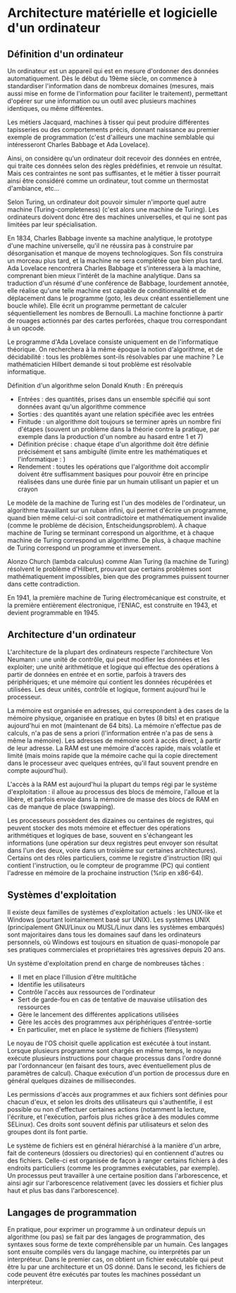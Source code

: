 # Architecture matérielle et logicielle d'un ordinateur
## Définition d'un ordinateur
Un ordinateur est un appareil qui est en mesure d'ordonner des données
automatiquement. Dès le début du 19ème siècle, on commence à standardiser
l'information dans de nombreux domaines (mesures, mais aussi mise en forme de
l'information pour faciliter le traitement), permettant d'opérer sur une
information ou un outil avec plusieurs machines identiques, ou même différentes.

Les métiers Jacquard, machines à tisser qui peut produire différentes
tapisseries ou des comportements précis, donnant naissance au premier exemple de
programmation (c'est d'ailleurs une machine semblable qui intéresseront Charles Babbage
et Ada Lovelace).

Ainsi, on considère qu'un ordinateur doit recevoir des données en entrée, qui
traite ces données selon des règles prédéfinies, et renvoie un résultat. Mais
ces contraintes ne sont pas suffisantes, et le métier à tisser pourrait ainsi
être considéré comme un ordinateur, tout comme un thermostat d'ambiance, etc...

Selon Turing, un ordinateur doit pouvoir simuler n'importe quel autre machine
(Turing-completeness) (c'est alors une machine de Turing). Les ordinateurs
doivent donc être des machines universelles, et qui ne sont pas limitées par
leur spécialisation.

En 1834, Charles Babbage invente sa machine analytique, le prototype d'une
machine universelle, qu'il ne réussira pas à construire par désorganisation et
manque de moyens technologiques. Son fils construira un morceau plus tard, et la
machine ne sera complétée que bien plus tard.
Ada Lovelace rencontrera Charles Babbage et s'interessera à la machine,
comprenant bien mieux l'intérêt de la machine analytique. Dans sa traduction
d'un résumé d'une conférence de Babbage, lourdement annotée, elle réalise qu'une
telle machine est capable de conditionnalité et de déplacement dans le programme
(goto, les deux créant essentiellement une boucle while). Elle écrit un
programme permettant de calculer séquentiellement les nombres de Bernoulli. La
machine fonctionne à partir de rouages actionnés par des cartes perforées,
chaque trou correspondant à un opcode.

Le programme d'Ada Lovelace consiste uniquement en de l'informatique théorique.
On recherchera à la même époque la notion d'algorithme, et de décidabilité :
tous les problèmes sont-ils résolvables par une machine ?
Le mathématicien Hilbert demande si tout problème est résolvable informatique.

Définition d'un algorithme selon Donald Knuth : En prérequis
- Entrées : des quantités, prises dans un ensemble spécifié qui sont données
	avant qu'un algorithme commence
- Sorties : des quantités ayant une relation spécifiée avec les entrées
- Finitude : un algorithme doit toujours se terminer après un nombre fini
	d'étapes (souvent un problème dans la théorie contre la pratique, par exemple
	dans la production d'un nombre au hasard entre 1 et 7)
- Définition précise : chaque étape d'un algorithme doit être définie
	précisément et sans ambiguîté (limite entre les mathématiques et
	l'informatique : )
- Rendement : toutes les opérations que l'algorithme doit accomplir doivent être
	suffisamment basiques pour pouvoir être en principe réalisées dans une durée
	finie par un humain utilisant un papier et un crayon

Le modèle de la machine de Turing est l'un des modèles de l'ordinateur, un
algorithme travaillant sur un ruban infini, qui permet d'écrire un programme,
quand bien même celui-ci soit contradictoire et mathématiquement invalide
(comme le problème de décision, Entscheidungsproblem). À chaque machine de
Turing se terminant correspond un algorithme, et à chaque machine de Turing
correspond un algorithme. De plus, à chaque machine de Turing correspond un
programme et inversement.

Alonzo Church (lambda calculus) comme Alan Turing (la machine de Turing)
résolvent le problème d'Hilbert, prouvant que certains problèmes sont
mathématiquement impossibles, bien que des programmes puissent tourner dans
cette contradiction.

En 1941, la première machine de Turing électromécanique est construite, et la
première entièrement électronique, l'ENIAC, est construite en 1943, et devient
programmable en 1945.

## Architecture d'un ordinateur
L'architecture de la plupart des ordinateurs respecte l'architecture Von Neumann
: une unité de contrôle, qui peut modifier les données et les exploiter; une
unité arithmétique et logique qui effectue des opérations à partir de données en
entrée et en sortie, parfois à travers des périphériques; et une mémoire qui
contient les données récupérées et utilisées.
Les deux unités, contrôle et logique, forment aujourd'hui le processeur.

La mémoire est organisée en adresses, qui correspondent à des cases de la
mémoire physique, organisée en pratique en bytes (8 bits) et en pratique
aujourd'hui en mot (maintenant de 64 bits). La mémoire n'effectue pas de
calculs, n'a pas de sens a priori (l'information entrée n'a pas de sens à même
la mémoire). Les adresses de mémoire sont à accès direct, à partir de leur
adresse. La RAM est une mémoire d'accès rapide, mais volatile et limité (mais
moins rapide que la mémoire cache qui la copie directement dans le processeur
avec quelques entrées, qu'il faut souvent prendre en compte aujourd'hui).

L'accès à la RAM est aujourd'hui la plupart du temps régi par le système
d'exploitation : il alloue au processus des blocs de mémoire, l'alloue et la
libère, et parfois envoie dans la mémoire de masse des blocs de RAM en cas de
manque de place (swapping).

Les processeurs possèdent des dizaines ou centaines de registres, qui peuvent
stocker des mots mémoire et effectuer des opérations arithmétiques et logiques
de base, souvent en s'échangeant les informations (une opération sur deux
registres peut envoyer son résultat dans l'un des deux, voire dans un troisième
sur certaines architectures). Certains ont des rôles particuliers, comme le
registre d'instruction (IR) qui contient l'instruction, ou le compteur de programme
(PC) qui contient l'adresse en mémoire de la prochaine instruction (%rip en x86-64).

## Systèmes d'exploitation
Il existe deux familles de systèmes d'exploitation actuels : les UNIX-like et
Windows (pourtant lointainement basé sur UNIX). Les systèmes UNIX
(principalement GNU/Linux ou MUSL/Linux dans les systèmes embarqués) sont
majoritaires dans tous les domaines sauf dans les ordinateurs personnels, où
Windows est toujours en situation de quasi-monopole par ses pratiques
commerciales et propriétaires très agressives depuis 20 ans.

Un système d'exploitation prend en charge de nombreuses tâches :
- Il met en place l'illusion d'être multitâche
- Identifie les utilisateurs
- Contrôle l'accès aux ressources de l'ordinateur
- Sert de garde-fou en cas de tentative de mauvaise utilisation des ressources
- Gère le lancement des différentes applications utilisées
- Gère les accès des programmes aux périphériques d'entrée-sortie
- En particulier, met en place le système de fichiers (filesystem)

Le noyau de l'OS choisit quelle application est exécutée à tout instant. Lorsque
plusieurs programme sont chargés en même temps, le noyau exécute plusieurs
instructions pour chaque processus dans l'ordre donné par l'ordonnanceur (en
faisant des tours, avec éventuellement plus de paramètres de calcul). Chaque
exécution d'un portion de processus dure en général quelques dizaines de
millisecondes.

Les permissions d'accès aux programmes et aux fichiers sont définies pour chacun
d'eux, et selon les droits des utilisateurs qui s'authentifie, il est possible
ou non d'effectuer certaines actions (notamment la lecture, l'écriture, et
l'exécution, parfois plus riches grâce à des modules comme SELinux). Ces droits
sont souvent définis par utilisateurs et selon des groupes dont ils font partie.

Le système de fichiers est en général hiérarchisé à la manière d'un arbre,
fait de conteneurs (dossiers ou directories) qui en contiennent d'autres ou des
fichiers. Celle-ci est organisée de façon à ranger certains fichiers à des
endroits particuliers (comme les programmes exécutables, par exemple). Un
processus peut travailler à une certaine position dans l'arborescence, et ainsi
agir sur l'arborescence relativement (avec les dossiers et fichier plus haut et
plus bas dans l'arborescence).

## Langages de programmation
En pratique, pour exprimer un programme à un ordinateur depuis un algorithme (ou
pas) se fait par des langages de programmation, des syntaxes sous forme de texte
compréhensible par un humain. Ces langages sont ensuite compilés vers du langage
machine, ou interprétés par un interpréteur.
Dans le premier cas, on obtient un fichier exécutable qui peut être lu par une
architecture et un OS donné. Dans le second, les fichiers de code peuvent être
exécutés par toutes les machines possédant un interpréteur.
